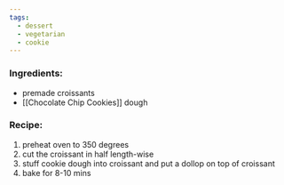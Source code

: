 ```yaml
---
tags:
  - dessert
  - vegetarian
  - cookie
---
```

### Ingredients:
- premade croissants
- [[Chocolate Chip Cookies]] dough

### Recipe:
1. preheat oven to 350 degrees
2. cut the croissant in half length-wise
3. stuff cookie dough into croissant and put a dollop on top of croissant
4. bake for 8-10 mins